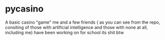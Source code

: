 # pycasino
A basic casino "game" me and a few friends ( as you can see from the repo, consiting of those with artificial intelligence and those with none at all, including me) have been working on for school
its shit btw